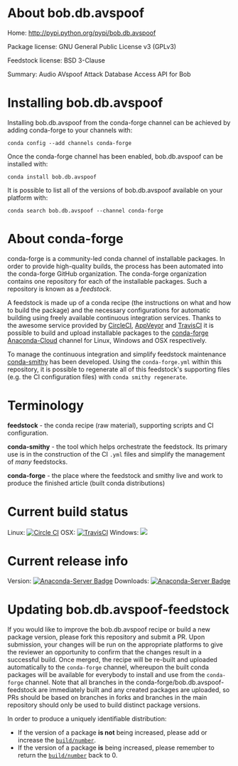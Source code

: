 About bob.db.avspoof
====================

Home: http://pypi.python.org/pypi/bob.db.avspoof

Package license: GNU General Public License v3 (GPLv3)

Feedstock license: BSD 3-Clause

Summary: Audio AVspoof Attack Database Access API for Bob



Installing bob.db.avspoof
=========================

Installing bob.db.avspoof from the conda-forge channel can be achieved by adding conda-forge to your channels with:

```
conda config --add channels conda-forge
```

Once the conda-forge channel has been enabled, bob.db.avspoof can be installed with:

```
conda install bob.db.avspoof
```

It is possible to list all of the versions of bob.db.avspoof available on your platform with:

```
conda search bob.db.avspoof --channel conda-forge
```


About conda-forge
=================

conda-forge is a community-led conda channel of installable packages.
In order to provide high-quality builds, the process has been automated into the
conda-forge GitHub organization. The conda-forge organization contains one repository
for each of the installable packages. Such a repository is known as a *feedstock*.

A feedstock is made up of a conda recipe (the instructions on what and how to build
the package) and the necessary configurations for automatic building using freely
available continuous integration services. Thanks to the awesome service provided by
[CircleCI](https://circleci.com/), [AppVeyor](http://www.appveyor.com/)
and [TravisCI](https://travis-ci.org/) it is possible to build and upload installable
packages to the [conda-forge](https://anaconda.org/conda-forge)
[Anaconda-Cloud](http://docs.anaconda.org/) channel for Linux, Windows and OSX respectively.

To manage the continuous integration and simplify feedstock maintenance
[conda-smithy](http://github.com/conda-forge/conda-smithy) has been developed.
Using the ``conda-forge.yml`` within this repository, it is possible to regenerate all of
this feedstock's supporting files (e.g. the CI configuration files) with ``conda smithy regenerate``.


Terminology
===========

**feedstock** - the conda recipe (raw material), supporting scripts and CI configuration.

**conda-smithy** - the tool which helps orchestrate the feedstock.
                   Its primary use is in the construction of the CI ``.yml`` files
                   and simplify the management of *many* feedstocks.

**conda-forge** - the place where the feedstock and smithy live and work to
                  produce the finished article (built conda distributions)

Current build status
====================

Linux: [![Circle CI](https://circleci.com/gh/conda-forge/bob.db.avspoof-feedstock.svg?style=shield)](https://circleci.com/gh/conda-forge/bob.db.avspoof-feedstock)
OSX: [![TravisCI](https://travis-ci.org/conda-forge/bob.db.avspoof-feedstock.svg?branch=master)](https://travis-ci.org/conda-forge/bob.db.avspoof-feedstock)
Windows: ![](https://cdn.rawgit.com/conda-forge/conda-smithy/90845bba35bec53edac7a16638aa4d77217a3713/conda_smithy/static/disabled.svg)

Current release info
====================
Version: [![Anaconda-Server Badge](https://anaconda.org/conda-forge/bob.db.avspoof/badges/version.svg)](https://anaconda.org/conda-forge/bob.db.avspoof)
Downloads: [![Anaconda-Server Badge](https://anaconda.org/conda-forge/bob.db.avspoof/badges/downloads.svg)](https://anaconda.org/conda-forge/bob.db.avspoof)


Updating bob.db.avspoof-feedstock
=================================

If you would like to improve the bob.db.avspoof recipe or build a new
package version, please fork this repository and submit a PR. Upon submission,
your changes will be run on the appropriate platforms to give the reviewer an
opportunity to confirm that the changes result in a successful build. Once
merged, the recipe will be re-built and uploaded automatically to the
`conda-forge` channel, whereupon the built conda packages will be available for
everybody to install and use from the `conda-forge` channel.
Note that all branches in the conda-forge/bob.db.avspoof-feedstock are
immediately built and any created packages are uploaded, so PRs should be based
on branches in forks and branches in the main repository should only be used to
build distinct package versions.

In order to produce a uniquely identifiable distribution:
 * If the version of a package **is not** being increased, please add or increase
   the [``build/number``](http://conda.pydata.org/docs/building/meta-yaml.html#build-number-and-string).
 * If the version of a package **is** being increased, please remember to return
   the [``build/number``](http://conda.pydata.org/docs/building/meta-yaml.html#build-number-and-string)
   back to 0.
